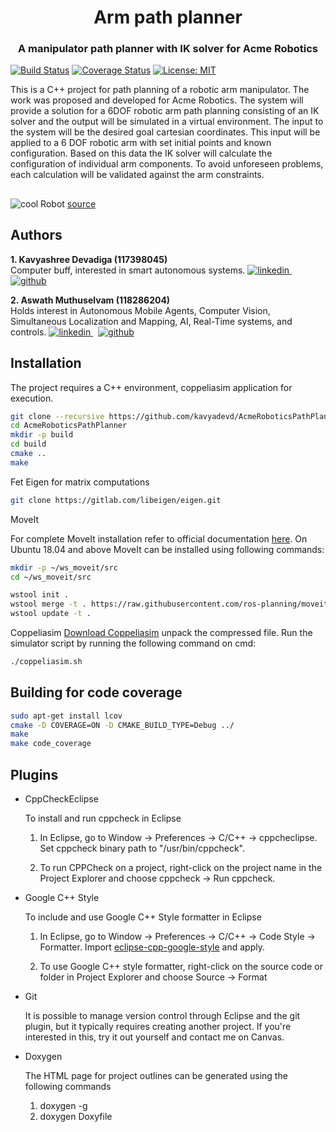 <div align="center">
  <h1 align="center">Arm path planner</h1>
  <h3 align="center">
    A manipulator path planner with IK solver for Acme Robotics
  </h3>
</div>
</hr>

[![Build Status](https://app.travis-ci.com/kavyadevd/AcmeRoboticsPathPlanner.svg?branch=main)](https://app.travis-ci.com/kavyadevd/AcmeRoboticsPathPlanner)
[![Coverage Status](https://coveralls.io/repos/github/kavyadevd/AcmeRoboticsPathPlanner/badge.svg?branch=main)](https://coveralls.io/github/kavyadevd/AcmeRoboticsPathPlanner?branch=main) [![License: MIT](https://img.shields.io/badge/License-MIT-blue.svg)](https://opensource.org/licenses/MIT)


</hr>
This is a C++ project for path planning of a robotic arm manipulator. The work was proposed and developed for Acme Robotics. The system will provide a solution for a 6DOF robotic arm path planning consisting of an IK solver and the output will be simulated in a virtual environment.
The input to the system will be the desired goal cartesian coordinates. This input will be applied to a 6 DOF robotic arm with set initial points and known configuration. Based on this data the IK solver will calculate the configuration of individual arm components. To avoid unforeseen problems, each calculation will be validated against the arm constraints. 

</br>

## 

<span><img style="align:centre" src="https://www.researchgate.net/profile/Alexandre-Campeau-Lecours/publication/329975514/figure/fig3/AS:710940106452992@1546512738050/UR5-robot-from-Universal-robot-with-the-definition-of-the-the-reference-frame-x-0-y-0.png" alt="cool Robot"></img> [source](https://www.researchgate.net/profile/Alexandre-Campeau-Lecours/publication/329975514/figure/fig3/AS:710940106452992@1546512738050/UR5-robot-from-Universal-robot-with-the-definition-of-the-the-reference-frame-x-0-y-0.png)</span>

## Authors

<p> <b>1. Kavyashree Devadiga (117398045)</b> </br>Computer buff, interested in smart autonomous systems.
  <a href="https://www.linkedin.com/in/kavyashree-devadiga/" rel="nofollow noreferrer">
    <img src="https://i.stack.imgur.com/gVE0j.png" alt="linkedin">
  </a> &nbsp; 
  <a href="https://github.com/kavyadevd" rel="nofollow noreferrer">
    <img src="https://i.stack.imgur.com/tskMh.png" alt="github">
  </a>
</p>


<p> <b>2. Aswath Muthuselvam (118286204)</b></br>Holds interest in Autonomous Mobile Agents, Computer Vision, Simultaneous Localization and Mapping, AI, Real-Time systems, and controls.
  <a href="https://www.linkedin.com/in/aswathselvam/" rel="nofollow noreferrer">
    <img src="https://i.stack.imgur.com/gVE0j.png" alt="linkedin">
  </a> &nbsp; 
  <a href="https://github.com/aswathselvam" rel="nofollow noreferrer">
    <img src="https://i.stack.imgur.com/tskMh.png" alt="github">
  </a>
</p>


## Installation

The project requires a C++ environment, coppeliasim application for execution.

```bash
git clone --recursive https://github.com/kavyadevd/AcmeRoboticsPathPlanner.git
cd AcmeRoboticsPathPlanner
mkdir -p build
cd build
cmake ..
make
```

Fet Eigen for matrix computations
```bash
git clone https://gitlab.com/libeigen/eigen.git
```

MoveIt

For complete MoveIt installation refer to official documentation [here](https://ros-planning.github.io/moveit_tutorials/doc/getting_started/getting_started.html).
On Ubuntu 18.04 and above MoveIt can be installed using following commands:
    
   ```bash
   mkdir -p ~/ws_moveit/src
   cd ~/ws_moveit/src

   wstool init .
   wstool merge -t . https://raw.githubusercontent.com/ros-planning/moveit/master/moveit.rosinstall
   wstool update -t .
  ```
 
 Coppeliasim
  [Download Coppeliasim](https://www.coppeliarobotics.com/files/CoppeliaSim_Player_V4_2_0_Ubuntu20_04.tar.xz) unpack the compressed file.
  Run the simulator script by running the following command on cmd:
  ```bash
  ./coppeliasim.sh
  ```


## Building for code coverage

```bash
sudo apt-get install lcov
cmake -D COVERAGE=ON -D CMAKE_BUILD_TYPE=Debug ../
make
make code_coverage
```


## Plugins


- CppCheckEclipse

    To install and run cppcheck in Eclipse

    1. In Eclipse, go to Window -> Preferences -> C/C++ -> cppcheclipse.
    Set cppcheck binary path to "/usr/bin/cppcheck".

    2. To run CPPCheck on a project, right-click on the project name in the Project Explorer 
    and choose cppcheck -> Run cppcheck.


- Google C++ Style

    To include and use Google C++ Style formatter in Eclipse

    1. In Eclipse, go to Window -> Preferences -> C/C++ -> Code Style -> Formatter. 
    Import [eclipse-cpp-google-style][reference-id-for-eclipse-cpp-google-style] and apply.

    2. To use Google C++ style formatter, right-click on the source code or folder in 
    Project Explorer and choose Source -> Format

[reference-id-for-eclipse-cpp-google-style]: https://raw.githubusercontent.com/google/styleguide/gh-pages/eclipse-cpp-google-style.xml

- Git

    It is possible to manage version control through Eclipse and the git plugin, but it typically requires creating another project. If you're interested in this, try it out yourself and contact me on Canvas.

- Doxygen

    The HTML page for project outlines can be generated using the following commands

    1.  doxygen -g
    2.  doxygen Doxyfile
